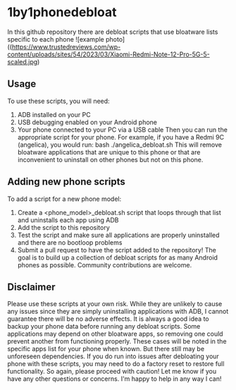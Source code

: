 # 1by1phonedebloat
In this github repository there are debloat scripts that use bloatware lists specific to each phone
![example photo]((https://www.trustedreviews.com/wp-content/uploads/sites/54/2023/03/Xiaomi-Redmi-Note-12-Pro-5G-5-scaled.jpg)
## Usage
To use these scripts, you will need:
1. ADB installed on your PC
2. USB debugging enabled on your Android phone
3. Your phone connected to your PC via a USB cable
Then you can run the appropriate script for your phone. For example, if you have a Redmi 9C (angelica), you would run:
bash
./angelica_debloat.sh
This will remove bloatware applications that are unique to this phone or that are inconvenient to uninstall on other phones but not on this phone.
## Adding new phone scripts
To add a script for a new phone model:
1. Create a <phone_model>_debloat.sh script that loops through that list and uninstalls each app using ADB
2. Add the script to this repository
3. Test the script and make sure all applications are properly uninstalled and there are no bootloop problems
4. Submit a pull request to have the script added to the repository!
The goal is to build up a collection of debloat scripts for as many Android phones as possible. Community contributions are welcome.
## Disclaimer
Please use these scripts at your own risk. While they are unlikely to cause any issues since they are simply uninstalling applications with ADB, I cannot guarantee there will be no adverse effects. It is always a good idea to backup your phone data before running any debloat scripts.
Some applications may depend on other bloatware apps, so removing one could prevent another from functioning properly. These cases will be noted in the specific apps list for your phone when known. But there still may be unforeseen dependencies.
If you do run into issues after debloating your phone with these scripts, you may need to do a factory reset to restore full functionality. So again, please proceed with caution!
Let me know if you have any other questions or concerns. I'm happy to help in any way I can!
